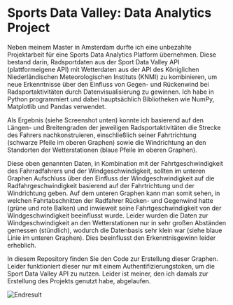 # Sports Data Valley: Data Analytics Project

Neben meinem Master in Amsterdam durfte ich eine unbezahlte Projektarbeit für eine Sports Data Analytics Platform übernehmen. Diese bestand darin, Radsportdaten aus der Sport Data Valley API (plattformeigene API) mit Wetterdaten aus der API des Königlichen Niederländischen Meteorologischen Instituts (KNMI) zu kombinieren, um neue Erkenntnisse über den Einfluss von Gegen- und Rückenwind bei Radsportaktivitäten durch Datenvisualisierung zu gewinnen. Ich habe in Python programmiert und dabei hauptsächlich Bibliotheken wie NumPy, Matplotlib und Pandas verwendet.

Als Ergebnis (siehe Screenshot unten) konnte ich basierend auf den Längen- und Breitengraden der jeweiligen Radsportaktivitäten die Strecke des Fahrers nachkonstruieren, einschließlich seiner Fahrtrichtung (schwarze Pfeile im oberen Graphen) sowie die Windrichtung an den Standorten der Wetterstationen (blaue Pfeile im oberen Graphen).

Diese oben genannten Daten, in Kombination mit der Fahrtgeschwindigkeit des Fahrradfahrers und der Windgeschwindigkeit, sollten im unteren Graphen Aufschluss über den Einfluss der Windgeschwindigkeit auf die Radfahrgeschwindigkeit basierend auf der Fahrtrichtung und der Windrichtung geben. Auf dem unteren Graphen kann man somit sehen, in welchen Fahrtabschnitten der Radfahrer Rücken- und Gegenwind hatte (grüne und rote Balken) und inwieweit seine Fahrtgeschwindigkeit von der Windgeschwindigkeit beeinflusst wurde. Leider wurden die Daten zur Windgeschwindigkeit an den Wetterstationen nur in sehr großen Abständen gemessen (stündlich), wodurch die Datenbasis sehr klein war (siehe blaue Linie im unteren Graphen). Dies beeinflusst den Erkenntnisgewinn leider erheblich.

In diesem Repository finden Sie den Code zur Erstellung dieser Graphen. Leider funktioniert dieser nur mit einem Authentifizierungstoken, um die Sport Data Valley API zu nutzen. Leider ist meiner, den ich damals zur Erstellung des Projekts genutzt habe, abgelaufen.

![Endresult](https://github.com/Marpetel/Cycling_Data_Analytics_Project/assets/96209318/9da28811-358f-464c-a12c-e48cde2e3546)
